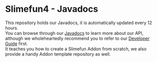 # Slimefun4 - Javadocs
This repository holds our Javadocs, it is automatically updated every 12 hours.<br>
You can browse through our [Javadocs](https://slimefun.github.io/javadocs/Slimefun4/docs/) to learn more about our API, although we wholeheartedly recommend you to refer to our [Developer Guide](https://github.com/TheBusyBiscuit/Slimefun4/wiki/Developer-Guide) first.<br>
It teaches you how to create a Slimefun Addon from scratch, we also provide a handy Addon template repository as well.
